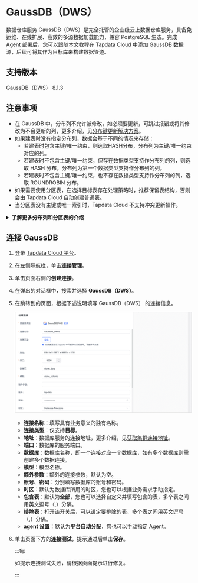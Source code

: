 # GaussDB（DWS）

数据仓库服务 GaussDB（DWS）是完全托管的企业级云上数据仓库服务，具备免运维、在线扩展、高效的多源数据加载能力，兼容 PostgreSQL 生态。完成 Agent 部署后，您可以跟随本文教程在 Tapdata Cloud 中添加 GaussDB 数据源，后续可将其作为目标库来构建数据管道。

## 支持版本

GaussDB（DWS） 8.1.3

## 注意事项

* 在 GaussDB 中，分布列不允许被修改，如必须要更新，可跳过报错或将其修改为不会更新的列，更多介绍，见[分布键更新解决方案](https://support.huaweicloud.com/trouble-dws/dws_09_0048.html)。
* 如果建表时没有指定分布列，数据会基于不同的情况来存储：
  * 若建表时包含主键/唯一约束，则选取HASH分布，分布列为主键/唯一约束对应的列。
  * 若建表时不包含主键/唯一约束，但存在数据类型支持作分布列的列，则选取 HASH 分布，分布列为第一个数据类型支持作分布列的列。
  * 若建表时不包含主键/唯一约束，也不存在数据类型支持作分布列的列，选取 ROUNDROBIN 分布。
* 如果需要使用分区表，在选择目标表存在处理策略时，推荐保留表结构，否则会由 Tapdata Cloud 自动创建普通表。
* 当分区表没有主键或唯一索引时，Tapdata Cloud 不支持冲突更新操作。

<details>
<summary><b>了解更多分布列和分区表的介绍</b></summary>

* 在 GaussDB 中，分布列是指分布表中用于数据分布的列，它决定了数据在分布式存储中的分布方式并影响查询性能。更多介绍，见[分布列选择最佳实践](https://support.huaweicloud.com/performance-dws/dws_10_0042.html)。
* 分区表就是把逻辑上的一张表根据分区策略分成几张物理块库进行存储，这张逻辑上的表称之为分区表，物理块称之为分区。分区表是一张逻辑表，不存储数据，数据实际是存储在分区上的。当进行条件查询时，系统只会扫描满足条件的分区，避免全表扫描，从而提升查询性能。

</details>

## 连接 GaussDB

1. 登录 [Tapdata Cloud 平台](https://cloud.tapdata.net/console/v3/)。

2. 在左侧导航栏，单击**连接管理**。

3. 单击页面右侧的**创建连接**。

4. 在弹出的对话框中，搜索并选择 **GaussDB（DWS）**。

5. 在跳转到的页面，根据下述说明填写 GaussDB（DWS） 的连接信息。

   ![连接 GaussDB](../../images/connect_gaussdb.png)

    - **连接名称**：填写具有业务意义的独有名称。
    - **连接类型**：仅支持**目标**。
    - **地址**：数据库服务的连接地址，更多介绍，见[获取集群连接地址](https://support.huaweicloud.com/mgtg-dws/dws_01_0033.html)。
    - **端口**：数据库的服务端口。
    - **数据库**：数据库名称，即一个连接对应一个数据库，如有多个数据库则需创建多个数据连接。
    - **模型**：模型名称。
    - **额外参数**：额外的连接参数，默认为空。
    - **账号**、**密码**：分别填写数据库的账号和密码。
    - **时区**：默认为数据库所用的时区，您也可以根据业务需求手动指定。
    - **包含表**：默认为**全部**，您也可以选择自定义并填写包含的表，多个表之间用英文逗号（,）分隔。
    - **排除表**：打开该开关后，可以设定要排除的表，多个表之间用英文逗号（,）分隔。
    - **agent 设置**：默认为**平台自动分配**，您也可以手动指定 Agent。

6. 单击页面下方的**连接测试**，提示通过后单击**保存**。

   :::tip

   如提示连接测试失败，请根据页面提示进行修复。

   :::
